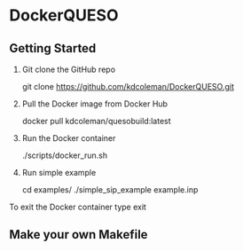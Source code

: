 # DockerQUESO

## Getting Started

1. Git clone the GitHub repo

    git clone https://github.com/kdcoleman/DockerQUESO.git
    
2. Pull the Docker image from Docker Hub

   docker pull kdcoleman/quesobuild:latest
   
3. Run the Docker container

   ./scripts/docker_run.sh
   
4. Run simple example

   cd examples/
   ./simple_sip_example example.inp
   
To exit the Docker container type exit

## Make your own Makefile

